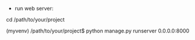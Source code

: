 
* run web server:

 cd /path/to/your/project
 
  (myvenv) /path/to/your/project$ python manage.py runserver 0.0.0.0:8000